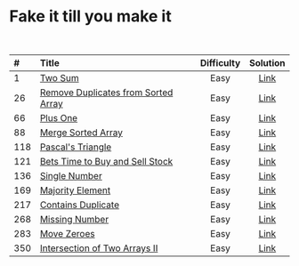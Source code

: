# Fake it till you make it

<img src="https://img.shields.io/badge/It's%20Me%2C-Jian-blue" alt="">
<img src="https://img.shields.io/badge/Solved-46%2F2328-orange" alt="">
<img src="https://img.shields.io/badge/Easy-41-green" alt="">
<img src="https://img.shields.io/badge/Medium-5-yellow" alt="">
<img src="https://img.shields.io/badge/Hard-1-red" alt="">

| # | Title | Difficulty | Solution |
| :--- | :--- | :---: | :---: |
|   1 | [Two Sum](https://leetcode.com/problems/two-sum/) | Easy | [Link](./q00001/README.md) |
|  26 | [Remove Duplicates from Sorted Array](https://leetcode.com/problems/remove-duplicates-from-sorted-array/) | Easy | [Link](./q00026/README.md) |
|  66 | [Plus One]() | Easy | [Link](./q00066/README.md) |
|  88 | [Merge Sorted Array]() | Easy | [Link](./q00088/README.md) |
| 118 | [Pascal's Triangle]() | Easy | [Link](./q00118/README.md) |
| 121 | [Bets Time to Buy and Sell Stock]() | Easy | [Link](./q00121/README.md) |
| 136 | [Single Number]() | Easy | [Link](./q00136/README.md) |
| 169 | [Majority Element]() | Easy | [Link](./q00169/README.md) |
| 217 | [Contains Duplicate]() | Easy | [Link](./q00217/README.md) |
| 268 | [Missing Number]() | Easy | [Link](./q00268/README.md) |
| 283 | [Move Zeroes]() | Easy | [Link](./q00283/README.md) |
| 350 | [Intersection of Two Arrays II]() | Easy | [Link](./q00350/README.md) |